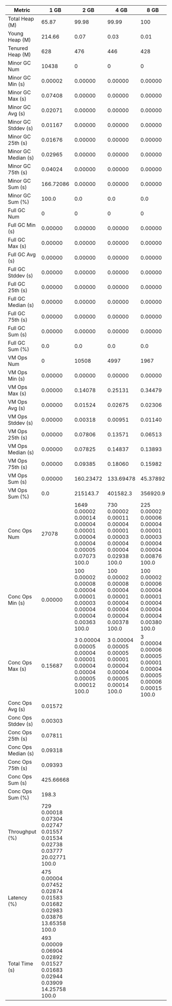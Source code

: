 | Metric | 1 GB | 2 GB | 4 GB | 8 GB |
|------|----|----|----|----|
| Total Heap (M) | 65.87 | 99.98 | 99.99 | 100 |
| Young Heap (M) | 214.66 | 0.07 | 0.03 | 0.01 |
| Tenured Heap (M) | 628 | 476 | 446 | 428 |
| Minor GC Num | 10438 | 0 | 0 | 0 |
| Minor GC Min (s) | 0.00002 | 0.00000 | 0.00000 | 0.00000 |
| Minor GC Max (s) | 0.07408 | 0.00000 | 0.00000 | 0.00000 |
| Minor GC Avg (s) | 0.02071 | 0.00000 | 0.00000 | 0.00000 |
| Minor GC Stddev (s) | 0.01167 | 0.00000 | 0.00000 | 0.00000 |
| Minor GC 25th (s) | 0.01676 | 0.00000 | 0.00000 | 0.00000 |
| Minor GC Median (s) | 0.02965 | 0.00000 | 0.00000 | 0.00000 |
| Minor GC 75th (s) | 0.04024 | 0.00000 | 0.00000 | 0.00000 |
| Minor GC Sum (s) | 166.72086 | 0.00000 | 0.00000 | 0.00000 |
| Minor GC Sum (%) | 100.0 | 0.0 | 0.0 | 0.0 |
| Full GC Num | 0 | 0 | 0 | 0 |
| Full GC Min (s) | 0.00000 | 0.00000 | 0.00000 | 0.00000 |
| Full GC Max (s) | 0.00000 | 0.00000 | 0.00000 | 0.00000 |
| Full GC Avg (s) | 0.00000 | 0.00000 | 0.00000 | 0.00000 |
| Full GC Stddev (s) | 0.00000 | 0.00000 | 0.00000 | 0.00000 |
| Full GC 25th (s) | 0.00000 | 0.00000 | 0.00000 | 0.00000 |
| Full GC Median (s) | 0.00000 | 0.00000 | 0.00000 | 0.00000 |
| Full GC 75th (s) | 0.00000 | 0.00000 | 0.00000 | 0.00000 |
| Full GC Sum (s) | 0.00000 | 0.00000 | 0.00000 | 0.00000 |
| Full GC Sum (%) | 0.0 | 0.0 | 0.0 | 0.0 |
| VM Ops Num | 0 | 10508 | 4997 | 1967 |
| VM Ops Min (s) | 0.00000 | 0.00000 | 0.00000 | 0.00000 |
| VM Ops Max (s) | 0.00000 | 0.14078 | 0.25131 | 0.34479 |
| VM Ops Avg (s) | 0.00000 | 0.01524 | 0.02675 | 0.02306 |
| VM Ops Stddev (s) | 0.00000 | 0.00318 | 0.00951 | 0.01140 |
| VM Ops 25th (s) | 0.00000 | 0.07806 | 0.13571 | 0.06513 |
| VM Ops Median (s) | 0.00000 | 0.07825 | 0.14837 | 0.13893 |
| VM Ops 75th (s) | 0.00000 | 0.09385 | 0.18060 | 0.15982 |
| VM Ops Sum (s) | 0.00000 | 160.23472 | 133.69478 | 45.37892 |
| VM Ops Sum (%) | 0.0 | 215143.7 | 401582.3 | 356920.9 |
| Conc Ops Num | 27078 | 1649	0.00002	0.00014	0.00004	0.00001	0.00004	0.00004	0.00005	0.07073	100.0 | 730	0.00002	0.00011	0.00004	0.00001	0.00003	0.00004	0.00004	0.02938	100.0 | 225	0.00002	0.00006	0.00004	0.00001	0.00003	0.00004	0.00004	0.00876	100.0 |
| Conc Ops Min (s) | 0.00000 | 100	0.00002	0.00008	0.00004	0.00001	0.00003	0.00004	0.00004	0.00363	100.0 | 100	0.00002	0.00008	0.00004	0.00001	0.00004	0.00004	0.00004	0.00378	100.0 | 100	0.00002	0.00006	0.00004	0.00001	0.00004	0.00004	0.00004	0.00380	100.0 |
| Conc Ops Max (s) | 0.15687 | 3	0.00004	0.00005	0.00004	0.00001	0.00004	0.00004	0.00005	0.00012	100.0 | 3	0.00004	0.00005	0.00005	0.00001	0.00004	0.00004	0.00005	0.00014	100.0 | 3	0.00004	0.00006	0.00005	0.00001	0.00004	0.00005	0.00006	0.00015	100.0 |
| Conc Ops Avg (s) | 0.01572 |  |  |  |
| Conc Ops Stddev (s) | 0.00303 |  |  |  |
| Conc Ops 25th (s) | 0.07811 |  |  |  |
| Conc Ops Median (s) | 0.09318 |  |  |  |
| Conc Ops 75th (s) | 0.09393 |  |  |  |
| Conc Ops Sum (s) | 425.66668 |  |  |  |
| Conc Ops Sum (%) | 198.3 |  |  |  |
| Throughput (%) | 729	0.00018	0.07304	0.02747	0.01557	0.01534	0.02738	0.03777	20.02771	100.0 |  |  |  |
| Latency (%) | 475	0.00004	0.07452	0.02874	0.01583	0.01682	0.02983	0.03876	13.65358	100.0 |  |  |  |
| Total Time (s) | 493	0.00009	0.06904	0.02892	0.01527	0.01683	0.02944	0.03909	14.25758	100.0 |  |  |  |
